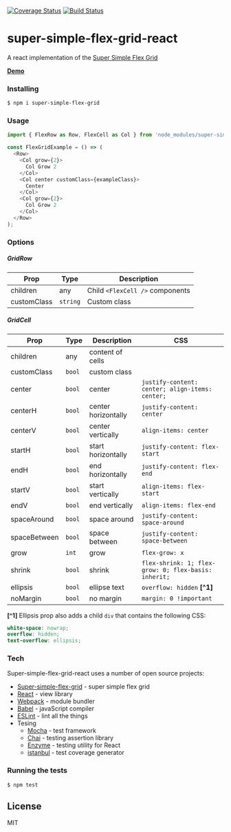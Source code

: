 [![Coverage Status](https://coveralls.io/repos/github/open-sauces/super-simple-flex-grid-react/badge.svg?branch=master)](https://coveralls.io/github/open-sauces/super-simple-flex-grid-react?branch=master) [![Build Status](https://travis-ci.org/open-sauces/super-simple-flex-grid-react.svg?branch=master)](https://travis-ci.org/open-sauces/super-simple-flex-grid-react)


# super-simple-flex-grid-react

A react implementation of the [Super Simple Flex Grid](https://github.com/open-sauces/super-simple-flex-grid)

**[Demo](https://open-sauces.github.io/super-simple-flex-grid-react/example/dist)**

### Installing
```sh
$ npm i super-simple-flex-grid
```

### Usage
```javascript
import { FlexRow as Row, FlexCell as Col } from 'node_modules/super-simple-flex-grid-react/FlexGrid';

const FlexGridExample = () => (
  <Row>
    <Col grow={2}>
      Col Grow 2
    </Col>
    <Col center customClass={exampleClass}>
      Center
    </Col>
    <Col grow={2}>
      Col Grow 2
    </Col>
  </Row>
);
```

### Options

##### GridRow
| Prop        | Type     | Description                     |
| ----------- | -------- | ------------------------------- |
| children    | any      | Child `<FlexCell />` components |
| customClass | `string` | Custom class                    |

##### GridCell
| Prop         | Type   | Description         | CSS                                                  |
| ------------ | -------| --------------------| ---------------------------------------------------- |
| children     | any    | content of cells    |                                                      |
| customClass  | `bool` | custom class        |                                                      |
| center       | `bool` | center              | `justify-content: center; align-items: center;`      |
| centerH      | `bool` | center horizontally | `justify-content: center`                            |
| centerV      | `bool` | center vertically   | `align-items: center`                                |
| startH       | `bool` | start horizontally  | `justify-content: flex-start`                        |
| endH         | `bool` | end horizontally    | `justify-content: flex-end`                          |
| startV       | `bool` | start vertically    | `align-items: flex-start`                            |
| endV         | `bool` | end vertically      | `align-items: flex-end`                              |
| spaceAround  | `bool` | space around        | `justify-content: space-around`                      |
| spaceBetween | `bool` | space between       | `justify-content: space-between`                     |
| grow         | `int`  | grow                | `flex-grow: x`                                       |
| shrink       | `bool` | shrink              | `flex-shrink: 1; flex-grow: 0; flex-basis: inherit;` |
| ellipsis     | `bool` | ellipse text        | `overflow: hidden` **[^1]**                          |
| noMargin     | `bool` | no margin           | `margin: 0 !important`                               |

**[^1]**  Ellipsis prop also adds a child `div` that contains the following CSS:
```scss
white-space: nowrap;
overflow: hidden;
text-overflow: ellipsis;
```

### Tech
Super-simple-flex-grid-react uses a number of open source projects:

* [Super-simple-flex-grid](https://github.com/open-sauces/super-simple-flex-grid) - super simple flex grid
* [React](https://facebook.github.io/react) - view library
* [Webpack](http://webpack.github.io) - module bundler
* [Babel](https://babeljs.io) - javaScript compiler
* [ESLint](http://eslint.org) - lint all the things
* Tesing
  * [Mocha](https://mochajs.org) - test framework
  * [Chai](http://chaijs.com) - testing assertion library
  * [Enzyme](https://github.com/airbnb/enzyme) - testing utility for React
  * [istanbul](https://istanbul.js.org) - test coverage generator


### Running the tests
```sh
$ npm test
```

License
----

MIT
